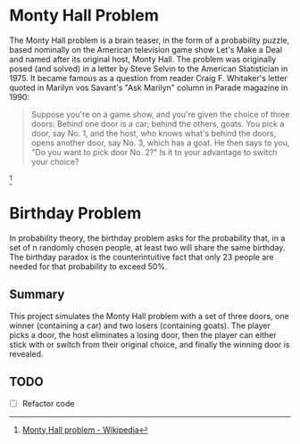 # Monty Hall Problem
The Monty Hall problem is a brain teaser, in the form of a probability puzzle, based nominally on the American television game show Let's Make a Deal and named after its original host, Monty Hall. The problem was originally posed (and solved) in a letter by Steve Selvin to the American Statistician in 1975. It became famous as a question from reader Craig F. Whitaker's letter quoted in Marilyn vos Savant's "Ask Marilyn" column in Parade magazine in 1990:

> Suppose you're on a game show, and you're given the choice of three doors: Behind one door is a car; behind the others, goats. You pick a door, say No. 1, and the host, who knows what's behind the doors, opens another door, say No. 3, which has a goat. He then says to you, "Do you want to pick door No. 2?" Is it to your advantage to switch your choice? 

[^1]




# Birthday Problem
In probability theory, the birthday problem asks for the probability that, in a set of n randomly chosen people, at least two will share the same birthday. The birthday paradox is the counterintuitive fact that only 23 people are needed for that probability to exceed 50%.

## Summary
This project simulates the Monty Hall problem with a set of three doors, one winner (containing a car) and two losers (containing goats). The player picks a door, the host eliminates a losing door, then the player can either stick with or switch from their original choice, and finally the winning door is revealed.

## TODO
- [ ] Refactor code

[^1]: [Monty Hall problem - Wikipedia](https://en.wikipedia.org/wiki/Monty_Hall_problem)